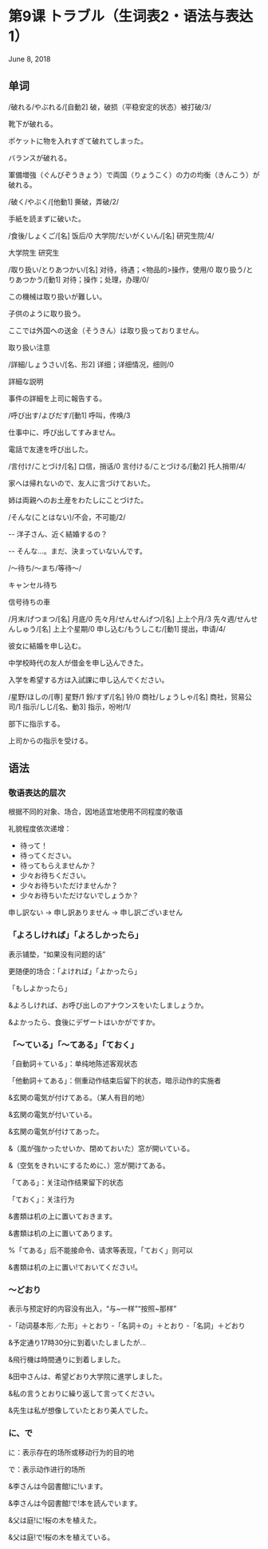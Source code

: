 # 第9课 トラブル（生词表2・语法与表达1）
June 8, 2018

## 单词
/破れる/やぶれる/[自動2] 破，破损（平稳安定的状态）被打破/3/

靴下が破れる。

ポケットに物を入れすぎて破れてしまった。

バランスが破れる。

軍備増強（ぐんびぞうきょう）で両国（りょうこく）の力の均衡（きんこう）が破れる。

/破く/やぶく/[他動1] 撕破，弄破/2/

手紙を読まずに破いた。

/食後/しょくご/[名] 饭后/0
大学院/だいがくいん/[名] 研究生院/4/

大学院生 研究生

/取り扱い/とりあつかい/[名] 对待，待遇；<物品的>操作，使用/0
取り扱う/とりあつかう/[動1] 对待；操作；处理，办理/0/

この機械は取り扱いが難しい。  

子供のように取り扱う。

ここでは外国への送金（そうきん）は取り扱っておりません。

取り扱い注意

/詳細/しょうさい/[名、形2] 详细；详细情况，细则/0

詳細な説明

事件の詳細を上司に報告する。

/呼び出す/よびだす/[動1] 呼叫，传唤/3

仕事中に、呼び出してすみません。

電話で友達を呼び出した。

/言付け/ことづけ/[名] 口信，捎话/0
言付ける/ことづける/[動2] 托人捎带/4/

家へは帰れないので、友人に言づけておいた。

姉は両親へのお土産をわたしにことづけた。

/そんな(ことはない)/不会，不可能/2/

-- 洋子さん、近く結婚するの？

-- そんな…。まだ、決まっていないんです。

/～待ち/～まち/等待～/

キャンセル待ち

信号待ちの車

/月末/げつまつ/[名] 月底/0
先々月/せんせんげつ/[名] 上上个月/3
先々週/せんせんしゅう/[名] 上上个星期/0
申し込む/もうしこむ/[動1] 提出，申请/4/

彼女に結婚を申し込む。

中学校時代の友人が借金を申し込んできた。

入学を希望する方は入試課に申し込んでください。

/星野/ほしの/[専] 星野/1
鈴/すず/[名] 铃/0
商社/しょうしゃ/[名] 商社，贸易公司/1
指示/しじ/[名、動3] 指示，吩咐/1/

部下に指示する。

上司からの指示を受ける。

## 语法
### 敬语表达的层次

根据不同的对象、场合，因地适宜地使用不同程度的敬语

礼貌程度依次递增：

- 待って！
- 待ってください。
- 待ってもらえませんか？
- 少々お待ちください。
- 少々お待ちいただけませんか？ 
- 少々お待ちいただけないでしょうか？ 

申し訳ない → 申し訳ありません → 申し訳ございません

### 「よろしければ」「よろしかったら」
表示铺垫，“如果没有问题的话”

更随便的场合：「よければ」「よかったら」

「もしよかったら」

&よろしければ、お呼び出しのアナウンスをいたしましょうか。

&よかったら、食後にデザートはいかがですか。

### 「～ている」「～てある」「ておく」
「自動詞＋ている」：单纯地陈述客观状态

「他動詞＋てある」：侧重动作结束后留下的状态，暗示动作的实施者

&玄関の電気が付けてある。（某人有目的地）

&玄関の電気が付いている。

&玄関の電気が付けてあった。

&（風が強かったせいか、閉めておいた）窓が開いている。 

&（空気をきれいにするために、）窓が開けてある。

「てある」：关注动作结果留下的状态

「ておく」：关注行为

&書類は机の上に置いておきます。

&書類は机の上に置いてあります。

%「てある」后不能接命令、请求等表现，「ておく」则可以

&書類は机の上に置い!ておいてください!。

### ～どおり
表示与预定好的内容没有出入，“与~一样”“按照~那样”

-「动词基本形／た形」＋とおり
-「名詞＋の」＋とおり
-「名詞」＋どおり

&予定通り17時30分に到着いたしましたが…

&飛行機は時間通りに到着しました。

&田中さんは、希望どおり大学院に進学しました。

&私の言うとおりに繰り返して言ってください。

&先生は私が想像していたとおり美人でした。

### に、で
に：表示存在的场所或移动行为的目的地

で：表示动作进行的场所

&李さんは今図書館!に!います。

&李さんは今図書館!で!本を読んでいます。

&父は庭!に!桜の木を植えた。

&父は庭!で!桜の木を植えている。

